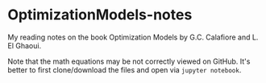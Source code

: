 # OptimizationModels-notes
My reading notes on the book Optimization Models by G.C. Calafiore and L. El Ghaoui.

Note that the math equations may be not correctly viewed on GitHub. It's better to first clone/download the files and open via `jupyter notebook`.

